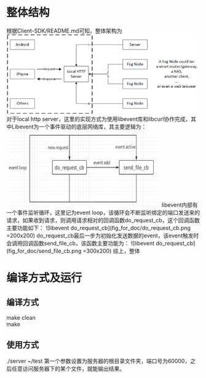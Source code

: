 # 整体结构
根据Client-SDK/README.md可知，整体架构为
![client architecture](../fig/client_architecture.png)
对于local http server，这里的实现方式为使用libevent库和libcurl协作完成，其中Libevent为一个事件驱动的底层网络库，其主要逻辑为：
<img src="fig_for_doc/main.png" width = "400" height = "200"/>
libevent内部有一个事件监听循环，这里记为event loop，该循环会不断监听绑定的端口发送来的请求，如果收到请求，则调用请求相对的回调函数do_request_cb，这个回调函数主要功能如下：
![libevent do_request_cb](fig_for_doc/do_request_cb.png =200x200)
do_request_cb最后一步为初始化发送数据的event，该event触发时会调用回调函数send_file_cb，该函数主要功能为：
![libevent do_request_cb](fig_for_doc/send_file_cb.png =300x200)
综上，整体

# 编译方式及运行
## 编译方式
make clean<br>
make
## 使用方式
./server ~/test
第一个参数设置为服务器的根目录文件夹，端口号为60000，之后任意访问服务器下的某个文件，就能输出结果。

